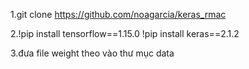 1.git clone https://github.com/noagarcia/keras_rmac

2.!pip install tensorflow==1.15.0
  !pip install keras==2.1.2

3.đưa file weight theo vào thư mục data
